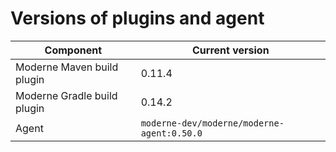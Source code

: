 # Versions of plugins and agent

| Component                   | Current version                            |
| --------------------------- |--------------------------------------------|
| Moderne Maven build plugin  | 0.11.4                                     |
| Moderne Gradle build plugin | 0.14.2                                     |
| Agent                       | `moderne-dev/moderne/moderne-agent:0.50.0` |
